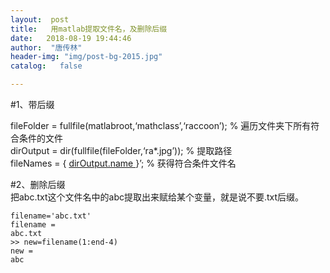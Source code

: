 ```yaml
---
layout:  post
title:   用matlab提取文件名，及删除后缀
date:   2018-08-19 19:44:46
author:  "唐传林"
header-img: "img/post-bg-2015.jpg"
catalog:   false

---
```

#1、带后缀

fileFolder = fullfile(matlabroot,‘mathclass’,‘raccoon’); % 遍历文件夹下所有符合条件的文件  
dirOutput = dir(fullfile(fileFolder,‘ra*.jpg’)); % 提取路径  
fileNames = { [ dirOutput.name ](http://dirOutput.name) }’; % 获得符合条件文件名

#2、删除后缀  
把abc.txt这个文件名中的abc提取出来赋给某个变量，就是说不要.txt后缀。

    
    
    filename='abc.txt'
    filename =
    abc.txt
    >> new=filename(1:end-4)
    new =
    abc
    

